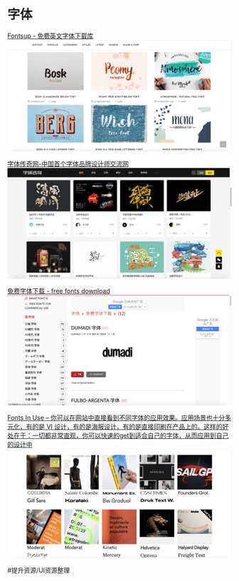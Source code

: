 # 字体
[Fontsup - 免费英文字体下载库](https://fontsup.com/)
![](img/1BED4424-B042-4989-84E4-D9CA4F5E1DCD.png)

[字体传奇网-中国首个字体品牌设计师交流网](http://www.ziticq.com)
![](img/44F89CBA-9BFE-4510-852B-0A768F39EB1C.png)

[免费字体下载 - free fonts download](https://cn.ffonts.net)
![](img/E73F1339-4947-4F9A-8903-5E5A0E170D9D.png)

[Fonts In Use – 你可以在网站中直接看到不同字体的应用效果。应用场景也十分多元化，有的是 VI 设计，有的是海报设计，有的是直接印刷在产品上的。这样的好处在于：一切都非常直观，你可以快速的get到适合自己的字体，从而应用到自己的设计中](https://fontsinuse.com/)
![](img/1D28DCBB-E26A-413A-97C2-61E9F8507B20.png)



























#提升资源/UI资源整理